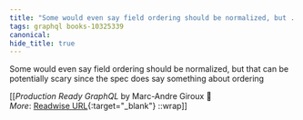 ```yaml
---
title: "Some would even say field ordering should be normalized, but ..."
tags: graphql books-10325339
canonical: 
hide_title: true
---
```


Some would even say field ordering should be normalized, but that can be potentially scary since the spec does say something about ordering


[[<cite>_Production Ready GraphQL_</cite> by Marc-Andre Giroux 📕<br>
_More_: [Readwise URL](https://readwise.io/open/210672381){:target="_blank"}
::wrap]]